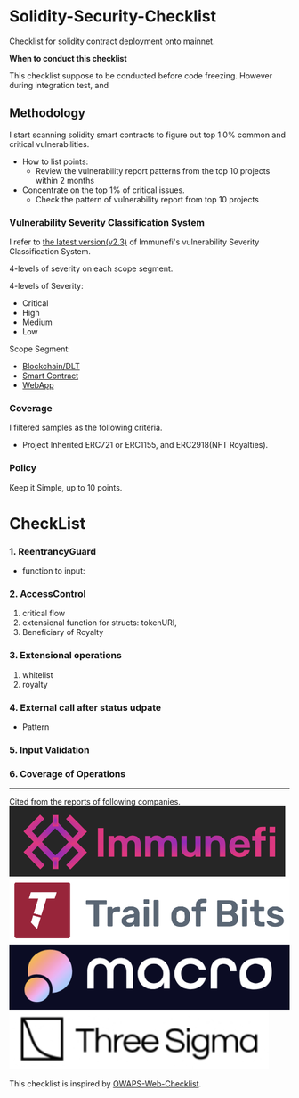 # Solidity-Security-Checklist
Checklist for solidity contract deployment onto mainnet.

**When to conduct this checklist**

This checklist suppose to be conducted before code freezing.
However during integration test, and 

## Methodology

I start scanning solidity smart contracts to figure out top 1.0% common and critical vulnerabilities.

- How to list points:
    - Review the vulnerability report patterns from the top 10 projects within 2 months
- Concentrate on the top 1% of critical issues.
    - Check the pattern of vulnerability report from top 10 projects

### Vulnerability Severity Classification System
I refer to [the latest version(v2.3)](https://immunefi.com/immunefi-vulnerability-severity-classification-system-v2-3/) of Immunefi's vulnerability Severity Classification System.

4-levels of severity on each scope segment.

4-levels of Severity:
- Critical
- High
- Medium
- Low

Scope Segment:
- [Blockchain/DLT](./documents/Methodology.md#1-blockchaindlt)
- [Smart Contract](./documents/Methodology.md#2-smart-contracts)
- [WebApp](./documents/Methodology.md#3-websites-and-apps)

### Coverage
I filtered samples as the following criteria.
- Project Inherited ERC721 or ERC1155, and ERC2918(NFT Royalties).


### Policy

Keep it Simple, up to 10 points.

# CheckList
### 1. ReentrancyGuard

- function to input:

### 2. AccessControl

1. critical flow
2. extensional function for structs: tokenURI, 
3. Beneficiary of Royalty 

### 3.  Extensional operations

1. whitelist
2. royalty

### 4. External call after status udpate

- Pattern

### 5. Input Validation

### 6. Coverage of Operations

---
Cited from the reports of following companies.
![ImmuneFi](./assets/audit-company-logo/Immunefi-logo.png)
![Trails of Bits](./assets/audit-company-logo/trail-of-bits-logo.png)
![0xMacro](./assets/audit-company-logo/0xmacro-logo.png)
![ThreeSigma](./assets/audit-company-logo/three-sigma-logo.png)

This checklist is inspired by [OWAPS-Web-Checklist](https://github.com/0xRadi/OWASP-Web-Checklist).
